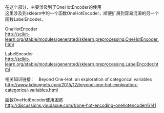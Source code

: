 在这个部分，主要涉及到了OneHotEncoder的使用  
这里涉及到sklearn中的一个函数OneHotEncoder，顺便扩展到容易混淆的另一个函数LabelEncoder。  

OneHotEncoder  
http://scikit-learn.org/stable/modules/generated/sklearn.preprocessing.OneHotEncoder.html  

LabelEncoder  
http://scikit-learn.org/stable/modules/generated/sklearn.preprocessing.LabelEncoder.html  

相关知识链接：  
Beyond One-Hot: an exploration of categorical variables  
http://www.kdnuggets.com/2015/12/beyond-one-hot-exploration-categorical-variables.html

函数OneHotEncoder使用困惑  
http://discussions.youdaxue.com/t/one-hot-encoding-onehotencoder/6141  

